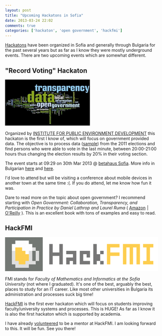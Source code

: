 ```yaml
---
layout: post
title: "Upcoming Hackatons in Sofia"
date: 2013-03-24 22:02
comments: true
categories: ['hackaton', 'open government', 'hackfmi']
---
```


[Hackatons](https://en.wikipedia.org/wiki/Hackathon)
have been organized in Sofia and generally through Bulgaria for the
past several years but as far as I know they were mostly underground events.
There are two upcoming events which are somewhat different. 

"Record Voting" Hackaton
-------------------------

![hackaton logo](/images/opengov.jpg)

Organized by [INSTITUTE FOR PUBLIC ENVIRONMENT DEVELOPMENT](http://iped.bg/en)
this hackaton is the first I know of, which will focus on government provided data.
The objective is to process data
([sample](http://results.cik.bg/el2011_t1.zip)) from the 2011 elections
and find persons who were able to vote in the last minute, between 20:00-21:00 hours thus
changing the election results by 20% in their voting section.

The event starts at 09:29 on 30th Mar 2013 @ [betahaus Sofia](http://www.betahaus.bg).
More info in Bulgarian [here](http://bogomil.info/4805) and
[here](http://iped.bg/bg/news-read/news1c).

I'd love to attend but will be visiting a conference about mobile devices in
another town at the same time :(. If you do attend, let me know how fun it was.

Dare to read more on the topic about open government? I recommend starting with
*Open Government: Collaboration, Transparency, and Participation in Practice by
Daniel Lathrop and Laurel Ruma* (
<a href="http://www.amazon.com/gp/product/0596804350/ref=as_li_ss_tl?ie=UTF8&camp=1789&creative=390957&creativeASIN=0596804350&linkCode=as2&tag=atodorovorg-20">Amazon</a><img src="http://www.assoc-amazon.com/e/ir?t=atodorovorg-20&l=as2&o=1&a=0596804350" width="1" height="1" border="0" alt="" style="border:none !important; margin:0px !important;" />
|
<a href="http://www.dpbolvw.net/click-7040110-11260198?url=http%3A%2F%2Fshop.oreilly.com%2Fproduct%2F9780596804367.do%3Fcmp%3Daf-none-book-product_cj_9780596804350_%25zp&cjsku=9780596804367" target="_top">O'Reilly</a><img src="http://www.tqlkg.com/image-7040110-11260198" width="0" height="0" border="0" style="display:none; margin:0;padding:0"/>
). This is an excellent book with tons of examples and easy to read.


HackFMI
-------

![HackFMI](/images/hackfmi/cropped-hackfmi.png "HackFMI")

FMI stands for *Faculty of Mathematics and Informatics at the Sofia University* 
(not where I graduated). It's one of the
best, arguably the best, places to study for an IT career. Like most other universities in Bulgaria
its administration and processes suck big time!

[HackFMI](http://hackfmi.com/) is the first ever hackaton which will focus on students
improving faculty/university systems and processes. This is HUGE! As far as I know it is also the first
hackaton which is supported by academia. 

I have already [volunteered](https://github.com/Hackfmi/Organization-Details/pull/2) to be
a mentor at HackFMI. I am looking forward to this. It will be fun. See you there!
